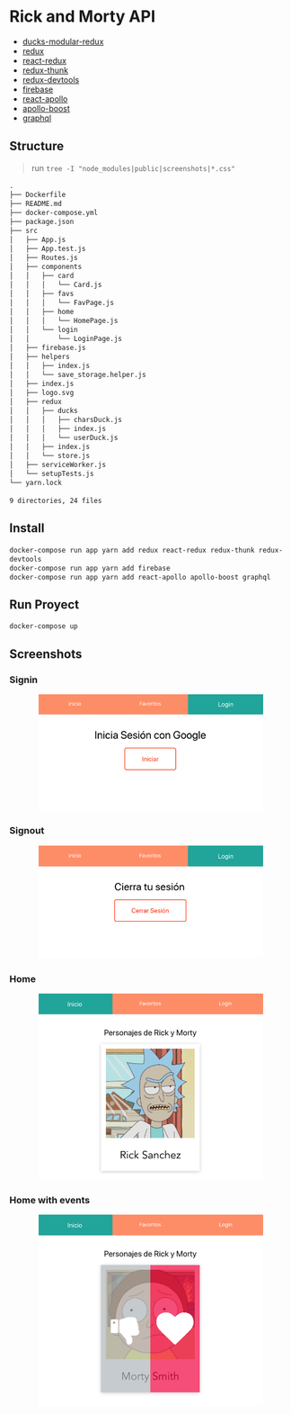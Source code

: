 # Rick and Morty API

* [ducks-modular-redux][ducks_modular_redux]
* [redux][redux]
* [react-redux][react_redux]
* [redux-thunk][redux_thunk]
* [redux-devtools][redux_devtools]
* [firebase][firebase]
* [react-apollo][react_apollo]
* [apollo-boost][apollo_boost]
* [graphql][graphql]

[ducks_modular_redux]: https://github.com/erikras/ducks-modular-redux
[redux]: https://redux.js.org/
[react_redux]: https://react-redux.js.org/
[redux_thunk]: https://github.com/reduxjs/redux-thunk
[redux_devtools]: https://github.com/reduxjs/redux-devtools
[firebase]: https://www.npmjs.com/package/firebase
[react_apollo]: https://github.com/apollographql/react-apollo
[apollo_boost]: https://www.npmjs.com/package/apollo-boost
[graphql]: https://www.npmjs.com/package/graphql

## Structure

> run `tree -I "node_modules|public|screenshots|*.css"`

```shell
.
├── Dockerfile
├── README.md
├── docker-compose.yml
├── package.json
├── src
│   ├── App.js
│   ├── App.test.js
│   ├── Routes.js
│   ├── components
│   │   ├── card
│   │   │   └── Card.js
│   │   ├── favs
│   │   │   └── FavPage.js
│   │   ├── home
│   │   │   └── HomePage.js
│   │   └── login
│   │       └── LoginPage.js
│   ├── firebase.js
│   ├── helpers
│   │   ├── index.js
│   │   └── save_storage.helper.js
│   ├── index.js
│   ├── logo.svg
│   ├── redux
│   │   ├── ducks
│   │   │   ├── charsDuck.js
│   │   │   ├── index.js
│   │   │   └── userDuck.js
│   │   ├── index.js
│   │   └── store.js
│   ├── serviceWorker.js
│   └── setupTests.js
└── yarn.lock

9 directories, 24 files
```

## Install

```shell
docker-compose run app yarn add redux react-redux redux-thunk redux-devtools
docker-compose run app yarn add firebase
docker-compose run app yarn add react-apollo apollo-boost graphql
```

## Run Proyect

```shell
docker-compose up
```

## Screenshots

### Signin
<p align="center">
  <kbd>
    <img src="screenshots/login-signin.png" title="signin"  width="400px" height="auto">
  </kbd>
</p>

### Signout
<p align="center">
  <kbd>
    <img src="screenshots/login-signout.png" title="signout"  width="400px" height="auto">
  </kbd>
</p>

### Home
<p align="center">
  <kbd>
    <img src="screenshots/home.png" title="home"  width="400px" height="auto">
  </kbd>
</p>

### Home with events
<p align="center">
  <kbd>
    <img src="screenshots/home-event.png" title="home with event"  width="400px" height="auto">
  </kbd>
</p>


